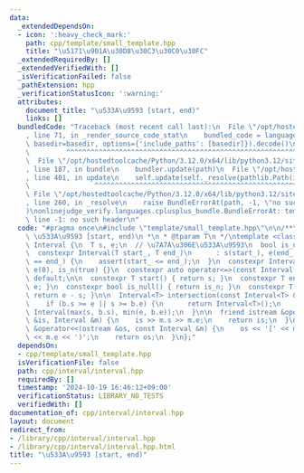 ```yaml
---
data:
  _extendedDependsOn:
  - icon: ':heavy_check_mark:'
    path: cpp/template/small_template.hpp
    title: "\u5171\u901A\u30D8\u30C3\u30C0\u30FC"
  _extendedRequiredBy: []
  _extendedVerifiedWith: []
  _isVerificationFailed: false
  _pathExtension: hpp
  _verificationStatusIcon: ':warning:'
  attributes:
    document_title: "\u533A\u9593 [start, end)"
    links: []
  bundledCode: "Traceback (most recent call last):\n  File \"/opt/hostedtoolcache/Python/3.12.0/x64/lib/python3.12/site-packages/onlinejudge_verify/documentation/build.py\"\
    , line 71, in _render_source_code_stat\n    bundled_code = language.bundle(stat.path,\
    \ basedir=basedir, options={'include_paths': [basedir]}).decode()\n          \
    \         ^^^^^^^^^^^^^^^^^^^^^^^^^^^^^^^^^^^^^^^^^^^^^^^^^^^^^^^^^^^^^^^^^^^^^^^^^^^^^^^^^\n\
    \  File \"/opt/hostedtoolcache/Python/3.12.0/x64/lib/python3.12/site-packages/onlinejudge_verify/languages/cplusplus.py\"\
    , line 187, in bundle\n    bundler.update(path)\n  File \"/opt/hostedtoolcache/Python/3.12.0/x64/lib/python3.12/site-packages/onlinejudge_verify/languages/cplusplus_bundle.py\"\
    , line 401, in update\n    self.update(self._resolve(pathlib.Path(included), included_from=path))\n\
    \                ^^^^^^^^^^^^^^^^^^^^^^^^^^^^^^^^^^^^^^^^^^^^^^^^^^^^^^^^^\n \
    \ File \"/opt/hostedtoolcache/Python/3.12.0/x64/lib/python3.12/site-packages/onlinejudge_verify/languages/cplusplus_bundle.py\"\
    , line 260, in _resolve\n    raise BundleErrorAt(path, -1, \"no such header\"\
    )\nonlinejudge_verify.languages.cplusplus_bundle.BundleErrorAt: template/small_template.hpp:\
    \ line -1: no such header\n"
  code: "#pragma once\n#include \"template/small_template.hpp\"\n\n/**\n * @brief\
    \ \u533A\u9593 [start, end)\n *\n * @tparam T\n */\ntemplate <class T = ll> class\
    \ Interval {\n  T s, e;\n  // \u7A7A\u306E\u533A\u9593\n  bool is_n;\n\npublic:\n\
    \  constexpr Interval(T start_, T end_)\n      : s(start_), e(end_), is_n(start_\
    \ == end_) {\n    assert(start_ <= end_);\n  }\n  constexpr Interval() : s(0),\
    \ e(0), is_n(true) {}\n  constexpr auto operator<=>(const Interval &r) const =\
    \ default;\n\n  constexpr T start() { return s; }\n  constexpr T end() { return\
    \ e; }\n  constexpr bool is_null() { return is_n; }\n  constexpr T length() {\
    \ return e - s; }\n\n  Interval<T> intersection(const Interval<T> &b) const {\n\
    \    if (b.s >= e || s >= b.e) {\n      return Interval<T>();\n    }\n    return\
    \ Interval(max(s, b.s), min(e, b.e));\n  }\n\n  friend istream &operator>>(istream\
    \ &is, Interval &m) {\n    is >> m.s >> m.e;\n    return is;\n  }\n  friend ostream\
    \ &operator<<(ostream &os, const Interval &m) {\n    os << '[' << m.s << \", \"\
    \ << m.e << ')';\n    return os;\n  }\n};"
  dependsOn:
  - cpp/template/small_template.hpp
  isVerificationFile: false
  path: cpp/interval/interval.hpp
  requiredBy: []
  timestamp: '2024-10-19 16:46:12+09:00'
  verificationStatus: LIBRARY_NO_TESTS
  verifiedWith: []
documentation_of: cpp/interval/interval.hpp
layout: document
redirect_from:
- /library/cpp/interval/interval.hpp
- /library/cpp/interval/interval.hpp.html
title: "\u533A\u9593 [start, end)"
---
```

